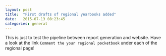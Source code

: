 ```yaml
---
layout: post
title:  "First drafts of regional yearbooks added"
date:   2015-07-13 08:23:45
categories: general
---
```


This is just to test the pipeline between report generation and website. Have a look at the link `Comment the your regional pocketbook` under each of the regional page!


[jekyll-gh]: https://github.com/mojombo/jekyll
[jekyll]:    http://jekyllrb.com

